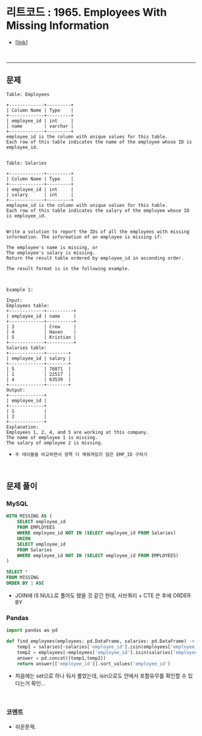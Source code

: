 리트코드 : 1965. Employees With Missing Information
===

* [[link]](https://leetcode.com/problems/employees-with-missing-information/description/)
<br>

---

## 문제
```text
Table: Employees

+-------------+---------+
| Column Name | Type    |
+-------------+---------+
| employee_id | int     |
| name        | varchar |
+-------------+---------+
employee_id is the column with unique values for this table.
Each row of this table indicates the name of the employee whose ID is employee_id.
 

Table: Salaries

+-------------+---------+
| Column Name | Type    |
+-------------+---------+
| employee_id | int     |
| salary      | int     |
+-------------+---------+
employee_id is the column with unique values for this table.
Each row of this table indicates the salary of the employee whose ID is employee_id.
 

Write a solution to report the IDs of all the employees with missing information. The information of an employee is missing if:

The employee's name is missing, or
The employee's salary is missing.
Return the result table ordered by employee_id in ascending order.

The result format is in the following example.

 

Example 1:

Input: 
Employees table:
+-------------+----------+
| employee_id | name     |
+-------------+----------+
| 2           | Crew     |
| 4           | Haven    |
| 5           | Kristian |
+-------------+----------+
Salaries table:
+-------------+--------+
| employee_id | salary |
+-------------+--------+
| 5           | 76071  |
| 1           | 22517  |
| 4           | 63539  |
+-------------+--------+
Output: 
+-------------+
| employee_id |
+-------------+
| 1           |
| 2           |
+-------------+
Explanation: 
Employees 1, 2, 4, and 5 are working at this company.
The name of employee 1 is missing.
The salary of employee 2 is missing.
```

* `두 테이블을 비교하면서 양쪽 다 채워져있지 않은 EMP_ID 구하기`

<br>

## 문제 풀이

### **MySQL**
```SQL
WITH MISSING AS (
    SELECT employee_id
    FROM EMPLOYEES
    WHERE employee_id NOT IN (SELECT employee_id FROM Salaries)
    UNION
    SELECT employee_id
    FROM Salaries
    WHERE employee_id NOT IN (SELECT employee_id FROM EMPLOYEES)
)

SELECT *
FROM MISSING
ORDER BY 1 ASC
```

* JOIN에 IS NULL로 풀어도 됐을 것 같긴 한데, 서브쿼리 + CTE 쓴 후에 ORDER BY
  
### **Pandas**
```python
import pandas as pd

def find_employees(employees: pd.DataFrame, salaries: pd.DataFrame) -> pd.DataFrame:
    temp1 = salaries[~salaries['employee_id'].isin(employees['employee_id'])]
    temp2 = employees[~employees['employee_id'].isin(salaries['employee_id'])]
    answer = pd.concat([temp1,temp2])
    return answer[['employee_id']].sort_values('employee_id')
```

* 처음에는 set으로 하나 둬서 풀었는데, isin으로도 안에서 포함유무를 확인할 수 있다는거 확인...
  
<br>

### **코멘트**
* 쉬운문제.
